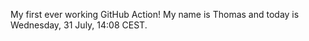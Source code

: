 My first ever working GitHub Action!
My name is Thomas and today is Wednesday, 31 July, 14:08 CEST. 
